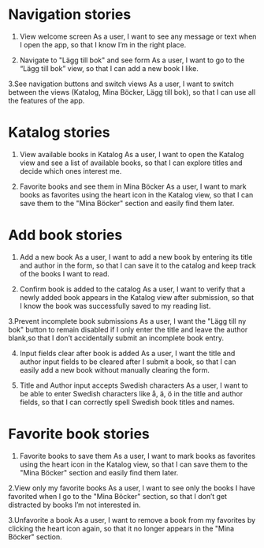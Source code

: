 # Navigation stories
1. View welcome screen
As a user, I want to see any message or text when I open the app, so that I know I’m in the right place.

2. Navigate to "Lägg till bok" and see form
As a user, I want to go to the “Lägg till bok” view, so that I can add a new book I like.

3.See navigation buttons and switch views
As a user, I want to switch between the views (Katalog, Mina Böcker, Lägg till bok), so that I can use all the features of the app.

# Katalog stories
1. View available books in Katalog
As a user, I want to open the Katalog view and see a list of available books, so that I can explore titles and decide which ones interest me.

2. Favorite books and see them in Mina Böcker
As a user, I want to mark books as favorites using the heart icon in the Katalog view, so that I can save them to the "Mina Böcker" section and easily find them later.

# Add book stories
1. Add a new book
As a user, I want to add a new book by entering its title and author in the form,
so that I can save it to the catalog and keep track of the books I want to read.

2. Confirm book is added to the catalog
As a user, I want to verify that a newly added book appears in the Katalog view after submission,
so that I know the book was successfully saved to my reading list.

3.Prevent incomplete book submissions
As a user, I want the "Lägg till ny bok" button to remain disabled if I only enter the title and leave the author blank,so that I don’t accidentally submit an incomplete book entry.

4. Input fields clear after book is added
As a user, I want the title and author input fields to be cleared after I submit a book,
so that I can easily add a new book without manually clearing the form.

5. Title and Author input accepts Swedish characters
As a user, I want to be able to enter Swedish characters like å, ä, ö in the title and author fields,
so that I can correctly spell Swedish book titles and names.

# Favorite book stories
1. Favorite books to save them
As a user, I want to mark books as favorites using the heart icon in the Katalog view,
so that I can save them to the "Mina Böcker" section and easily find them later.

2.View only my favorite books
As a user, I want to see only the books I have favorited when I go to the "Mina Böcker" section,
so that I don’t get distracted by books I’m not interested in.

3.Unfavorite a book
As a user, I want to remove a book from my favorites by clicking the heart icon again,
so that it no longer appears in the "Mina Böcker" section.















